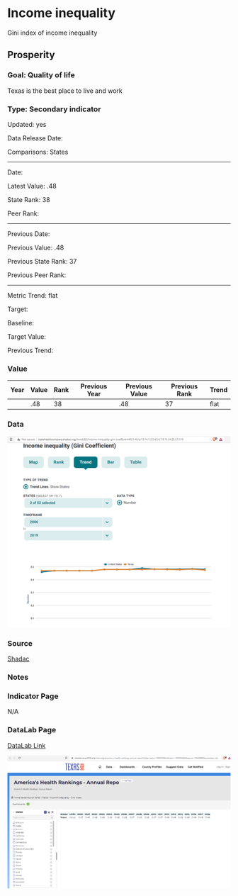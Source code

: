 # Income inequality

Gini index of income inequality

## Prosperity

### Goal: Quality of life

Texas is the best place to live and work

### Type: Secondary indicator

Updated: yes

Data Release Date: 


Comparisons: States


----

Date: 

Latest Value: .48 

State Rank: 38

Peer Rank: 


----

Previous Date: 

Previous Value: .48

Previous State Rank: 37

Previous Peer Rank: 


----
Metric Trend: flat

Target: 

Baseline: 

Target Value: 

Previous Trend: 



### Value

| Year |  Value      | Rank     | Previous Year   | Previous Value | Previous Rank | Trend | 
| ----------- | ----------- | ----------- | ----------- | ----------- | ----------- | -----------|
|             |     .48     | 38        |             |      .48       | 37        | flat       | 

### Data

![dd](./images/gini.PNG)


### Source

[Shadac](http://statehealthcompare.shadac.org/table/82/income-inequality-gini-coefficient#1/a/27/119)

### Notes



### Indicator Page

N/A

### DataLab Page

[DataLab Link](https://datalab.texas2036.org/mskvxdg/america-s-health-rankings-annual-report?state-name=1000430&indicator=1005850&Measure=13940880&accesskey=zjtgrfb)

![sd](./images/datalab_gini.PNG)


